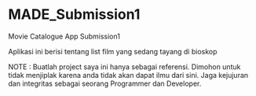 # MADE_Submission1
Movie Catalogue App Submission1

Aplikasi ini berisi tentang list film yang sedang tayang di bioskop

NOTE : Buatlah project saya ini hanya sebagai referensi. Dimohon untuk tidak menjiplak karena anda tidak akan dapat ilmu dari sini.
Jaga kejujuran dan integritas sebagai seorang Programmer dan Developer.
